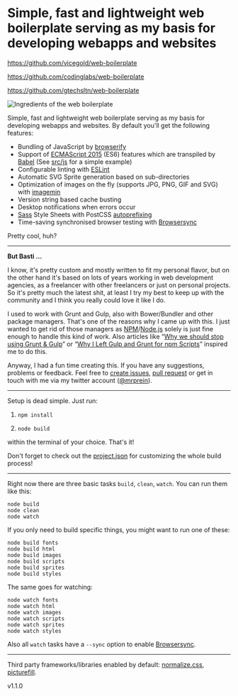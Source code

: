 # Simple, fast and lightweight web boilerplate serving as my basis for developing webapps and websites

https://github.com/vicegold/web-boilerplate

https://github.com/codinglabs/web-boilerplate

https://github.com/gtechsltn/web-boilerplate

![Ingredients of the web boilerplate](https://mzdr.github.io/web-boilerplate/ingredients.png)

Simple, fast and lightweight web boilerplate serving as my basis for developing webapps and websites. By default you'll get the following features:

- Bundling of JavaScript by [browserify](http://browserify.org/)
- Support of [ECMAScript 2015](http://www.ecma-international.org/publications/standards/Ecma-262.htm) (ES6) features which are transpiled by [Babel](https://babeljs.io/) (See [src/js](src/js) for a simple example)
- Configurable linting with [ESLint](http://eslint.org/docs/user-guide/configuring)
- Automatic SVG Sprite generation based on sub-directories
- Optimization of images on the fly (supports JPG, PNG, GIF and SVG) with [imagemin](https://github.com/imagemin/imagemin)
- Version string based cache busting
- Desktop notifications when errors occur
- [Sass](http://sass-lang.com/) Style Sheets with PostCSS [autoprefixing](https://github.com/postcss/autoprefixer)
- Time-saving synchronised browser testing with [Browsersync](https://www.browsersync.io/)

Pretty cool, huh?

---

**But Basti …**

I know, it's pretty custom and mostly written to fit my personal flavor, but on the other hand it's based on lots of years working in web development agencies, as a freelancer with other freelancers or just on personal projects. So it's pretty much the latest shit, at least I try my best to keep up with the community and I think you really could love it like I do.

I used to work with Grunt and Gulp, also with Bower/Bundler and other package managers. That's one of the reasons why I came up with this. I just wanted to get rid of those managers as [NPM](https://www.npmjs.com/)/[Node.js](https://nodejs.org/) solely is just fine enough to handle this kind of work. Also articles like “[Why we should stop using Grunt & Gulp](http://blog.keithcirkel.co.uk/why-we-should-stop-using-grunt/)” or “[Why I Left Gulp and Grunt for npm Scripts](https://medium.com/@housecor/why-i-left-gulp-and-grunt-for-npm-scripts-3d6853dd22b8)” inspired me to do this.

Anyway, I had a fun time creating this. If you have any suggestions, problems or feedback. Feel free to [create issues](https://github.com/mzdr/web-boilerplate/issues/new), [pull request](https://github.com/mzdr/web-boilerplate/pulls) or get in touch with me via my twitter account ([@mrprein](https://twitter.com/mrprein)).


---

Setup is dead simple. Just run:

1. `npm install`

2. `node build`

within the terminal of your choice. That's it!

Don't forget to check out the [project.json](project.json) for customizing the whole build process!

---

Right now there are three basic tasks `build`, `clean`, `watch`. You can run them like this:

`node build`  
`node clean`  
`node watch`  

If you only need to build specific things, you might want to run one of these:

`node build fonts`  
`node build html`  
`node build images`  
`node build scripts`  
`node build sprites`  
`node build styles`  

The same goes for watching:

`node watch fonts`  
`node watch html`  
`node watch images`  
`node watch scripts`  
`node watch sprites`  
`node watch styles`  

Also all `watch` tasks have a `--sync` option to enable [Browsersync](https://www.browsersync.io/).

---

Third party frameworks/libraries enabled by default: [normalize.css](https://necolas.github.io/normalize.css/), [picturefill](https://scottjehl.github.io/picturefill/).

v1.1.0
